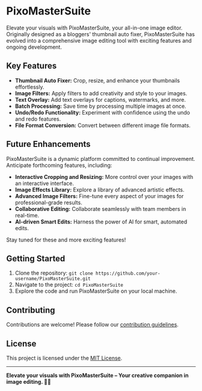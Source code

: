 # PixoMasterSuite

Elevate your visuals with PixoMasterSuite, your all-in-one image editor. Originally designed as a bloggers' thumbnail auto fixer, PixoMasterSuite has evolved into a comprehensive image editing tool with exciting features and ongoing development.

## Key Features

- **Thumbnail Auto Fixer:** Crop, resize, and enhance your thumbnails effortlessly.
- **Image Filters:** Apply filters to add creativity and style to your images.
- **Text Overlay:** Add text overlays for captions, watermarks, and more.
- **Batch Processing:** Save time by processing multiple images at once.
- **Undo/Redo Functionality:** Experiment with confidence using the undo and redo features.
- **File Format Conversion:** Convert between different image file formats.

## Future Enhancements

PixoMasterSuite is a dynamic platform committed to continual improvement. Anticipate forthcoming features, including:

- **Interactive Cropping and Resizing:** More control over your images with an interactive interface.
- **Image Effects Library:** Explore a library of advanced artistic effects.
- **Advanced Image Filters:** Fine-tune every aspect of your images for professional-grade results.
- **Collaborative Editing:** Collaborate seamlessly with team members in real-time.
- **AI-driven Smart Edits:** Harness the power of AI for smart, automated edits.

Stay tuned for these and more exciting features!

## Getting Started

1. Clone the repository: `git clone https://github.com/your-username/PixoMasterSuite.git`
2. Navigate to the project: `cd PixoMasterSuite`
3. Explore the code and run PixoMasterSuite on your local machine.

## Contributing

Contributions are welcome! Please follow our [contribution guidelines](CONTRIBUTING.md).

## License

This project is licensed under the [MIT License](LICENSE).

---

**Elevate your visuals with PixoMasterSuite – Your creative companion in image editing. 🚀✨**


